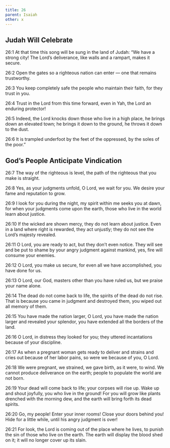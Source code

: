 ```yaml
---
title: 26
parent: Isaiah
other: x
---
```


## Judah Will Celebrate

<a name="26:1">26:1</a> At that time this song will be sung in the land of Judah:
“We have a strong city!
The Lord’s deliverance, like walls and a rampart, makes it secure.

<a name="26:2">26:2</a> Open the gates so a righteous nation can enter — 
one that remains trustworthy.

<a name="26:3">26:3</a> You keep completely safe the people who maintain their faith,
for they trust in you.

<a name="26:4">26:4</a> Trust in the Lord from this time forward,
even in Yah, the Lord an enduring protector!

<a name="26:5">26:5</a> Indeed, the Lord knocks down those who live in a high place,
he brings down an elevated town;
he brings it down to the ground,
he throws it down to the dust.

<a name="26:6">26:6</a> It is trampled underfoot
by the feet of the oppressed,
by the soles of the poor.”

## God’s People Anticipate Vindication

<a name="26:7">26:7</a> The way of the righteous is level,
the path of the righteous that you make is straight.

<a name="26:8">26:8</a> Yes, as your judgments unfold,
O Lord, we wait for you.
We desire your fame and reputation to grow.

<a name="26:9">26:9</a> I look for you during the night,
my spirit within me seeks you at dawn,
for when your judgments come upon the earth,
those who live in the world learn about justice.

<a name="26:10">26:10</a> If the wicked are shown mercy,
they do not learn about justice.
Even in a land where right is rewarded, they act unjustly;
they do not see the Lord’s majesty revealed.

<a name="26:11">26:11</a> O Lord, you are ready to act,
but they don’t even notice.
They will see and be put to shame by your angry judgment against mankind,
yes, fire will consume your enemies.

<a name="26:12">26:12</a> O Lord, you make us secure,
for even all we have accomplished, you have done for us.

<a name="26:13">26:13</a> O Lord, our God,
masters other than you have ruled us,
but we praise your name alone.

<a name="26:14">26:14</a> The dead do not come back to life,
the spirits of the dead do not rise.
That is because you came in judgment and destroyed them,
you wiped out all memory of them.

<a name="26:15">26:15</a> You have made the nation larger, O Lord,
you have made the nation larger and revealed your splendor,
you have extended all the borders of the land.

<a name="26:16">26:16</a> O Lord, in distress they looked for you;
they uttered incantations because of your discipline.

<a name="26:17">26:17</a> As when a pregnant woman gets ready to deliver
and strains and cries out because of her labor pains,
so were we because of you, O Lord.

<a name="26:18">26:18</a> We were pregnant, we strained,
we gave birth, as it were, to wind.
We cannot produce deliverance on the earth;
people to populate the world are not born.

<a name="26:19">26:19</a> Your dead will come back to life;
your corpses will rise up.
Wake up and shout joyfully, you who live in the ground!
For you will grow like plants drenched with the morning dew,
and the earth will bring forth its dead spirits.

<a name="26:20">26:20</a> Go, my people! Enter your inner rooms!
Close your doors behind you!
Hide for a little while,
until his angry judgment is over!

<a name="26:21">26:21</a> For look, the Lord is coming out of the place where he lives,
to punish the sin of those who live on the earth.
The earth will display the blood shed on it;
it will no longer cover up its slain.